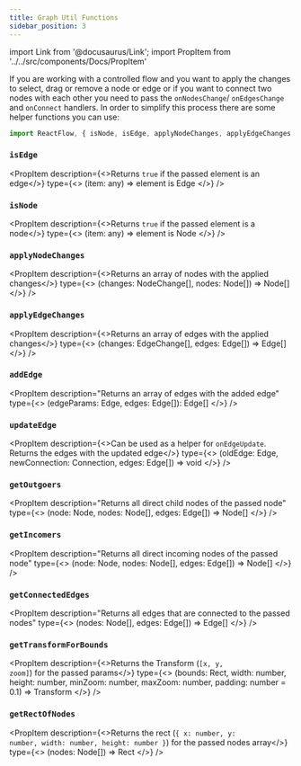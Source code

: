 ```yaml
---
title: Graph Util Functions
sidebar_position: 3
---
```


import Link from '@docusaurus/Link';
import PropItem from '../../src/components/Docs/PropItem'

If you are working with a controlled flow and you want to apply the changes to select, drag or remove a node or edge or if you want to connect two nodes with each other you need to pass the `onNodesChange`/ `onEdgesChange` and `onConnect` handlers. In order to simplify this process there are some helper functions you can use:

```javascript
import ReactFlow, { isNode, isEdge, applyNodeChanges, applyEdgeChanges, addEdge } from 'reactflow';
```

### `isEdge`

<PropItem description={<>Returns <code>true</code> if the passed element is an edge</>} type={<>
(item: any) => element is <Link to="/docs/api/edges/edge-options/#typescript">Edge</Link>
</>} />

### `isNode`

<PropItem description={<>Returns <code>true</code> if the passed element is a node</>} type={<>
(item: any) => element is <Link to="/docs/api/nodes/node-options/#typescript">Node</Link>
</>} />

### `applyNodeChanges`

<PropItem description={<>Returns an array of nodes with the applied changes</>} type={<>
(changes: <Link to="/docs/api/types/#nodechange">NodeChange</Link>[], nodes: <Link to="/docs/api/nodes/node-options/#typescript">Node</Link>[]) => <Link to="/docs/api/nodes/node-options/#typescript">Node</Link>[]
</>} />

### `applyEdgeChanges`

<PropItem description={<>Returns an array of edges with the applied changes</>} type={<>
(changes: <Link to="/docs/api/types/#edgechange">EdgeChange</Link>[], edges: <Link to="/docs/api/edges/edge-options/#typescript">Edge</Link>[]) => <Link to="/docs/api/edges/edge-options/#typescript">Edge</Link>[]
</>} />

### `addEdge`

<PropItem description="Returns an array of edges with the added edge" type={<>
(edgeParams: <Link to="/docs/api/edges/edge-options/#typescript">Edge</Link>, edges: <Link to="/docs/api/edges/edge-options/#typescript">Edge</Link>[]): <Link to="/docs/api/edges/edge-options/#typescript">Edge</Link>[]
</>} />

### `updateEdge`

<PropItem description={<>Can be used as a helper for <code>onEdgeUpdate</code>. Returns the edges with the updated edge</>} type={<>
(oldEdge: <Link to="/docs/api/edges/edge-options/#typescript">Edge</Link>, newConnection: <Link to="/docs/api/types/#connection">Connection</Link>, edges: <Link to="/docs/api/edges/edge-options/#typescript">Edge</Link>[]) => void
</>} />

### `getOutgoers`

<PropItem description="Returns all direct child nodes of the passed node" type={<>
(node: <Link to="/docs/api/nodes/node-options/#typescript">Node</Link>, nodes: <Link to="/docs/api/nodes/node-options/#typescript">Node</Link>[], edges: <Link to="/docs/api/edges/edge-options/#typescript">Edge</Link>[]) => <Link to="/docs/api/nodes/node-options/#typescript">Node</Link>[]
</>} />

### `getIncomers`

<PropItem description="Returns all direct incoming nodes of the passed node" type={<>
(node: <Link to="/docs/api/nodes/node-options/#typescript">Node</Link>, nodes: <Link to="/docs/api/nodes/node-options/#typescript">Node</Link>[], edges: <Link to="/docs/api/edges/edge-options/#typescript">Edge</Link>[]) => <Link to="/docs/api/nodes/node-options/#typescript">Node</Link>[]
</>} />

### `getConnectedEdges`

<PropItem description="Returns all edges that are connected to the passed nodes" type={<>
(nodes: <Link to="/docs/api/nodes/node-options/#typescript">Node</Link>[], edges: <Link to="/docs/api/edges/edge-options/#typescript">Edge</Link>[]) => <Link to="/docs/api/edges/edge-options/#typescript">Edge</Link>[]
</>} />

### `getTransformForBounds`

<PropItem description={<>Returns the <Link to="/docs/api/types/#transform">Transform</Link> (<code>[x, y, zoom]</code>) for the passed params</>} type={<>
(bounds: <Link to="/docs/api/types/#rect">Rect</Link>, width: number, height: number, minZoom: number, maxZoom: number, padding: number = 0.1) => <Link to="/docs/api/types/#transform">Transform</Link>
</>} />

### `getRectOfNodes`

<PropItem description={<>Returns the <Link to="/docs/api/types/#rect">rect</Link> (<code>&#123; x: number, y: number, width: number, height: number &#125;</code>) for the passed nodes array</>} type={<>
(nodes: <Link to="/docs/api/nodes/node-options/#typescript">Node</Link>[]) => <Link to="/docs/api/types/#rect">Rect</Link>
</>} />
